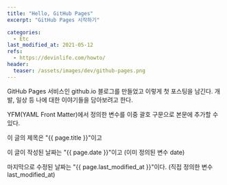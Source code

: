 ```yaml
---
title: "Hello, GitHub Pages"
excerpt: "GitHub Pages 시작하기"

categories:
  - Etc
last_modified_at: 2021-05-12
refs:
  - https://devinlife.com/howto/
header:
  teaser: /assets/images/dev/github-pages.png
---
```


GitHub Pages 서비스인 github.io 블로그를 만들었고 이렇게 첫 포스팅을 남긴다.
개발, 일상 등 나에 대한 이야기들을 담아보려고 한다.

YFM(YAML Front Matter)에서 정의한 변수를 이중 괄호 구문으로 본문에 추가할 수 있다.

이 글의 제목은 "{{ page.title }}"이고

이 글이 작성된 날짜는 "{{ page.date }}"이고 (이미 정의된 변수 date)

마지막으로 수정된 날짜는 "{{ page.last_modified_at }}"이다. (직접 정의한 변수 last_modified_at)

